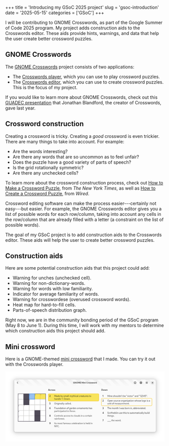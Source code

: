 +++
title      = 'Introducing my GSoC 2025 project'
slug       = 'gsoc-introduction'
date       = '2025-05-15'
categories = ['GSoC']
+++

I will be contributing to GNOME Crosswords, as part of the Google Summer of Code 2025 program. My project adds construction aids to the Crosswords editor. These aids provide hints, warnings, and data that help the user create better crossword puzzles.

## GNOME Crosswords

The [GNOME Crosswords](https://gitlab.gnome.org/jrb/crosswords) project consists of two applications:
* The [Crosswords player](https://flathub.org/apps/org.gnome.Crosswords), which you can use to play crossword puzzles.
* The [Crosswords editor](https://flathub.org/apps/org.gnome.Crosswords.Editor), which you can use to create crossword puzzles. This is the focus of my project.

If you would like to learn more about GNOME Crosswords, check out this [GUADEC presentation](https://www.youtube.com/watch?v=fcQfpQLLzYo) that Jonathan Blandford, the creator of Crosswords, gave last year.

## Crossword construction

Creating a crossword is tricky. Creating a *good* crossword is even trickier. There are many things to take into account. For example:
* Are the words interesting?
* Are there any words that are so uncommon as to feel unfair?
* Does the puzzle have a good variety of parts of speech?
* Is the grid rotationally symmetric?
* Are there any unchecked cells?

To learn more about the crossword construction process, check out [How to Make a Crossword Puzzle](https://www.nytimes.com/2018/09/14/crosswords/how-to-make-a-crossword-puzzle-the-series.html), from *The New York Times*, as well as [How to Create a Crossword Puzzle](https://www.youtube.com/watch?v=aAqQnXHd7qk), from *Wired*.

Crossword editing software can make the process easier---certainly not easy---but easier. For example, the GNOME Crosswords editor gives you a list of possible words for each row/column, taking into account any cells in the row/column that are already filled with a letter (a constraint on the list of possible words).

The goal of my GSoC project is to add construction aids to the Crosswords editor. These aids will help the user to create better crossword puzzles.

## Construction aids

Here are some potential construction aids that this project could add:
* Warning for unches (unchecked cell).
* Warning for non-dictionary-words.
* Warning for words with low familiarity.
* Indicator for average familiarity of words.
* Warning for crosswordese (overused crossword words).
* Heat map for hard-to-fill cells.
* Parts-of-speech distribution graph.

Right now, we are in the community bonding period of the GSoC program (May 8 to June 1). During this time, I will work with my mentors to determine which construction aids this project should add.

## Mini crossword

Here is a GNOME-themed [mini crossword](https://drive.google.com/file/d/1IjSUo3j_GK_Lw-x5mhFfX3qRLDZN2TOf) that I made. You can try it out with the Crosswords player.

![Screenshot of my mini crossword](mini.png)
